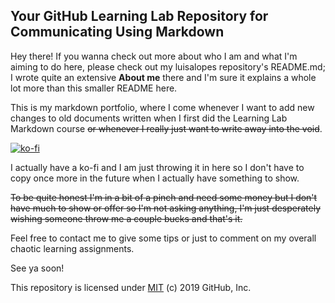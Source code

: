 ## Your GitHub Learning Lab Repository for Communicating Using Markdown

<!-- Welcome to **your** repository for your GitHub Learning Lab course. This repository will be used during the different activities that I will be guiding you through. -->

Hey there! If you wanna check out more about who I am and what I'm aiming to do here, please check out my luisalopes repository's README.md; I wrote quite an extensive **About me** there and I'm sure it explains a whole lot more than this smaller README here.

This is my markdown portfolio, where I come whenever I want to add new changes to old documents written when I first did the Learning Lab Markdown course ~~or whenever I really just want to write away into the void~~.

<!-- I'm the GitHub Learning Lab bot and I'm here to help guide you in your journey to learn and master the various topics covered in this course. I will be using Issue and Pull Request comments to communicate with you. In fact, I already added an issue for you to check out. -->

[![ko-fi](https://ko-fi.com/img/githubbutton_sm.svg)](https://ko-fi.com/K3K2D5WQ)

I actually have a ko-fi and I am just throwing it in here so I don't have to copy once more in the future when I actually have something to show.

~~To be quite honest I'm in a bit of a pinch and need some money but I don't have much to show or offer so I'm not asking anything, I'm just desperately wishing someone throw me a couple bucks and that's it.~~

Feel free to contact me to give some tips or just to comment on my overall chaotic learning assignments.

See ya soon!

<!-- ![issue tab](https://lab.github.com/public/images/issue_tab.png) -->

<!-- I'll meet you over there, can't wait to get started! -->

This repository is licensed under [MIT](../LICENSE) (c) 2019 GitHub, Inc.
